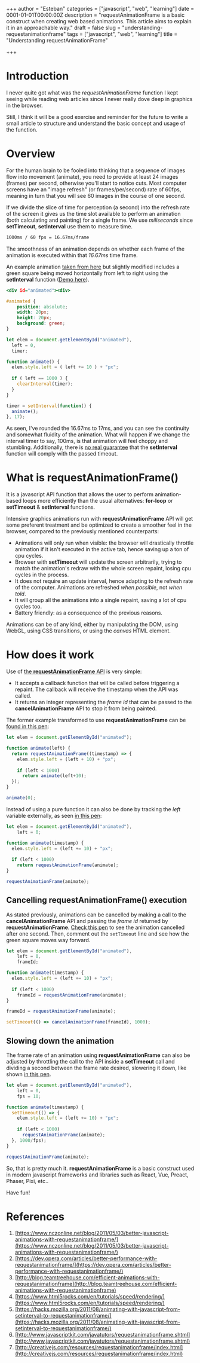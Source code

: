 +++
author = "Esteban"
categories = ["javascript", "web", "learning"]
date = 0001-01-01T00:00:00Z
description = "requestAnimationFrame is a basic construct when creating web based animations. This article aims to explain it in an approachable way."
draft = false
slug = "understanding-requestanimationframe"
tags = ["javascript", "web", "learning"]
title = "Understanding requestAnimationFrame"

+++


# Introduction 

I never quite got what was the *requestAnimationFrame* function I kept seeing while reading web articles since I never really dove deep in graphics in the browser. 

Still, I think it will be a good exercise and reminder for the future to write a small article to structure and understand the basic concept and usage of the function.

# Overview

For the human brain to be fooled into thinking that a sequence of images flow into movement (animate), you need to provide at least 24 images (frames) per second, otherwise you'll start to notice cuts. Most computer screens have an "image refresh" (or frames/per/second) rate of 60fps, meaning in turn that you will see 60 images in the course of one second.

If we divide the slice of time for perception (a second) into the refresh rate of the screen it gives us the time slot available to perform an animation (both calculating and painting) for a single frame. We use *miliseconds* since **setTimeout**, **setInterval** use them to measure time.

```sh
1000ms / 60 fps = 16.67ms/frame
```

The smoothness of an animation depends on whether each frame of the animation is executed within that *16.67ms* time frame.

An example animation [taken from here](https://hacks.mozilla.org/2011/08/animating-with-javascript-from-setinterval-to-requestanimationframe/) but slightly modified includes a green square being moved horizontally from left to right using the **setInterval** function ([Demo here](https://codepen.io/anon/pen/PaYJrB)).

```htm
<div id="animated"><div>
```
```css
#animated {
    position: absolute;
    width: 20px;
    height: 20px;
    background: green;
}
```
```javascript
let elem = document.getElementById("animated"),
  left = 0,
  timer;

function animate() {
  elem.style.left = ( left += 10 ) + "px";
  
  if ( left == 1000 ) {
    clearInterval(timer);
  }
}

timer = setInterval(function() {
  animate();
}, 17);
```

As seen, I've rounded the 16.67ms to 17ms, and you can see the continuity and somewhat fluidity of the animation. What will happen if we change the interval timer to say, 100ms, is that animation will feel choppy and stumbling. Additionally, there is [no real guarantee](https://developer.mozilla.org/en-US/docs/Web/API/WindowOrWorkerGlobalScope/setTimeout#Reasons_for_delays_longer_than_specified) that the **setInterval** function will comply with the passed timeout.

# What is requestAnimationFrame()

It is a javascript API function that allows the user to perform animation-based loops more efficiently than the usual alternatives: **for-loop** or **setTimeout** & **setInterval** functions. 

Intensive graphics animations run with **requestAnimationFrame** API will get some preferent treatment and be optimized to create a smoother feel in the browser, compared to the previously mentioned counterparts:

* Animations will only run when visible: the browser will drastically throttle animation if it isn't executed in the active tab, hence saving up a ton of cpu cycles. 
* Browser with **setTimeout** will update the screen arbitrarily, trying to match the animation's redraw with the whole screen repaint, losing cpu cycles in the process.
* It does not require an update interval, hence adapting to the refresh rate of the computer. Animations are refreshed *when possible*, not *when told*.
* It will group all the animations into a single repaint, saving a lot of cpu cycles too.
* Battery friendly: as a consequence of the previous reasons.

Animations can be of any kind, either by manipulating the DOM, using WebGL, using CSS transitions, or using the *canvas* HTML element.

# How does it work

Use of [the **requestAnimationFrame** API](https://developer.mozilla.org/es/docs/Web/API/Window/requestAnimationFrame) is very simple:

* It accepts a callback function that will be called before triggering a repaint. The callback will receive the timestamp when the API was called. 
* It returns an integer representing the *frame id* that can be passed to the **cancelAnimationFrame** API to stop it from being painted.

The former example transformed to use **requestAnimationFrame** can be [found in this pen](https://codepen.io/anon/pen/XYWbLJ):

```javascript
let elem = document.getElementById("animated");

function animate(left) {
  return requestAnimationFrame((timestamp) => {
    elem.style.left = (left + 10) + "px";
    
    if (left < 1000) 
      return animate(left+10);
  });
}

animate(0);
```

Instead of using a pure function it can also be done by tracking the *left* variable externally, as seen [in this pen](https://codepen.io/anon/pen/Yvzrqy):

```javascript
let elem = document.getElementById("animated"),
    left = 0;

function animate(timestamp) {
  elem.style.left = (left += 10) + "px";
    
  if (left < 1000)
    return requestAnimationFrame(animate);
}

requestAnimationFrame(animate);
```

## Cancelling requestAnimationFrame() execution

As stated previously, animations can be cancelled by making a call to the **cancelAnimationFrame** API and passing the *frame  id* returned by **requestAnimationFrame**. [Check this pen](https://codepen.io/anon/pen/Yvzrqy) to see the animation cancelled after one second. Then, comment out the `setTimeout` line and see how the green square moves way forward.

```javascript
let elem = document.getElementById("animated"),
    left = 0,
    frameId;

function animate(timestamp) {
  elem.style.left = (left += 10) + "px";
    
  if (left < 1000)
    frameId = requestAnimationFrame(animate);
}

frameId = requestAnimationFrame(animate);

setTimeout(() => cancelAnimationFrame(frameId), 1000);
```


## Slowing down the animation

The frame rate of an animation using **requestAnimationFrame** can also be adjusted by throttling the call to the API inside a **setTimeout** call and dividing a second between the frame rate desired, slowering it down, like shown [in this pen](https://codepen.io/anon/pen/GGROvG).

```javascript
let elem = document.getElementById("animated"),
    left = 0,
    fps = 10;

function animate(timestamp) {
  setTimeout(() => {
    elem.style.left = (left += 10) + "px";
    
    if (left < 1000)
      requestAnimationFrame(animate);
  }, 1000/fps);
}

requestAnimationFrame(animate);
```

So, that is pretty much it. **requestAnimationFrame** is a basic construct used in modern javascript frameworks and libraries such as React, Vue, Preact, Phaser, Pixi, etc..


Have fun!

# References

1. [https://www.nczonline.net/blog/2011/05/03/better-javascript-animations-with-requestanimationframe/](https://www.nczonline.net/blog/2011/05/03/better-javascript-animations-with-requestanimationframe/)
2. [https://dev.opera.com/articles/better-performance-with-requestanimationframe/](https://dev.opera.com/articles/better-performance-with-requestanimationframe/)
3. [http://blog.teamtreehouse.com/efficient-animations-with-requestanimationframe](http://blog.teamtreehouse.com/efficient-animations-with-requestanimationframe)
4. [https://www.html5rocks.com/en/tutorials/speed/rendering/](https://www.html5rocks.com/en/tutorials/speed/rendering/)
5. [https://hacks.mozilla.org/2011/08/animating-with-javascript-from-setinterval-to-requestanimationframe/](https://hacks.mozilla.org/2011/08/animating-with-javascript-from-setinterval-to-requestanimationframe/)
6. [http://www.javascriptkit.com/javatutors/requestanimationframe.shtml](http://www.javascriptkit.com/javatutors/requestanimationframe.shtml)
7. [http://creativejs.com/resources/requestanimationframe/index.html](http://creativejs.com/resources/requestanimationframe/index.html)

